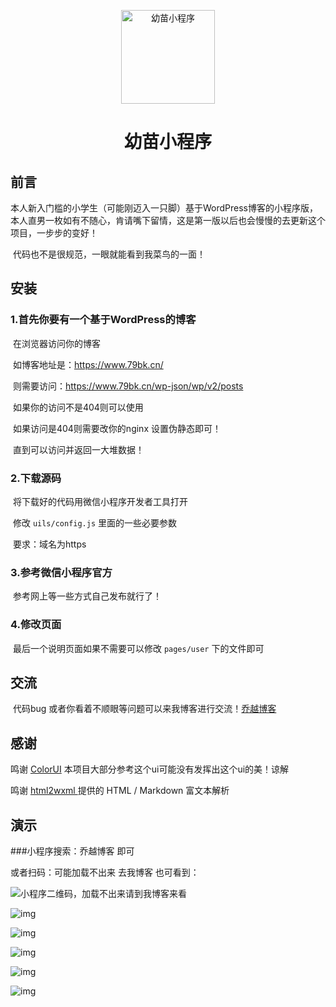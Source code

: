 <p align="center">
  <a href="https://www.79bk.cn/" rel="noopener" target="_blank"><img width="150" src="https://ae01.alicdn.com/kf/Uac101ff2e57a4780a3b6c8d11b006f20Q.png" alt="幼苗小程序"></a></p>



<h1 align="center">幼苗小程序</h1>
<div>



## 前言

​		本人新入门槛的小学生（可能刚迈入一只脚）基于WordPress博客的小程序版，本人直男一枚如有不随心，肯请嘴下留情，这是第一版以后也会慢慢的去更新这个项目，一步步的变好！

​		代码也不是很规范，一眼就能看到我菜鸟的一面！

## 安装

### 1.首先你要有一个基于WordPress的博客

​		在浏览器访问你的博客

​		如博客地址是：https://www.79bk.cn/

​		则需要访问：https://www.79bk.cn/wp-json/wp/v2/posts

​		如果你的访问不是404则可以使用

​		如果访问是404则需要改你的nginx 设置伪静态即可！

​		直到可以访问并返回一大堆数据！

### 2.下载源码

​		将下载好的代码用微信小程序开发者工具打开

​		修改 `uils/config.js`   里面的一些必要参数

​		要求：域名为https

### 3.参考微信小程序官方

​		参考网上等一些方式自己发布就行了！

### 4.修改页面

​		最后一个说明页面如果不需要可以修改 `pages/user`  下的文件即可

## 交流

​		代码bug 或者你看着不顺眼等问题可以来我博客进行交流！[乔越博客](https://www.79bk.cn/)

## 感谢

鸣谢 [ColorUI](https://github.com/weilanwl/ColorUI) 本项目大部分参考这个ui可能没有发挥出这个ui的美！谅解		

鸣谢  [html2wxml ](https://www.qwqoffice.com/article.php?mod=view&tid=40)	提供的 HTML / Markdown 富文本解析



## 演示
###小程序搜索：乔越博客 即可

或者扫码：可能加载不出来 去我博客 也可看到：


![小程序二维码，加载不出来请到我博客来看](https://ae01.alicdn.com/kf/U852f5c4a855d45b0b55f3bf3cc03773d9.jpg)


![img](https://www.79bk.cn/wp-content/uploads/2019/10/1.png)



![img](https://www.79bk.cn/wp-content/uploads/2019/10/2.png)



![img](https://www.79bk.cn/wp-content/uploads/2019/10/56.png)



![img](https://www.79bk.cn/wp-content/uploads/2019/10/4.png)



![img](https://www.79bk.cn/wp-content/uploads/2019/10/3.png)


